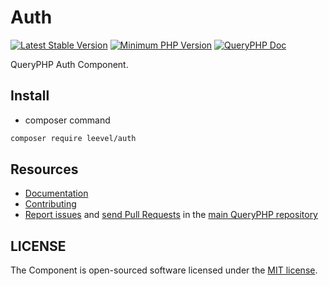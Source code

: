 Auth
=================

[![Latest Stable Version](http://img.shields.io/packagist/v/leevel/auth.svg)](https://packagist.org/packages/leevel/auth)
<a href="https://php.net"><img src="https://img.shields.io/badge/php-%3E%3D%207.3.2-8892BF.svg" alt="Minimum PHP Version"></a>
[![QueryPHP Doc](https://img.shields.io/badge/docs-passing-green.svg?maxAge=2592000)](https://www.queryphp.com/docs/)

QueryPHP Auth Component.

## Install

- composer command

```bash
composer require leevel/auth
```

Resources
---------

  * [Documentation](https://www.queryphp.com/docs/component/auth.html)
  * [Contributing](https://www.queryphp.com/docs/developer/)
  * [Report issues](https://github.com/hunzhiwange/framework/issues) and
    [send Pull Requests](https://github.com/hunzhiwange/framework/pulls)
    in the [main QueryPHP repository](https://github.com/hunzhiwange/framework)

## LICENSE

The Component is open-sourced software licensed under the [MIT license](LICENSE).